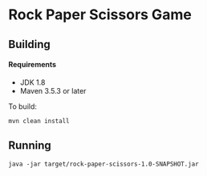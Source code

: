 # Rock Paper Scissors Game

## Building

#### Requirements

- JDK 1.8
- Maven 3.5.3 or later 
 
To build:
```
mvn clean install
```

## Running
```
java -jar target/rock-paper-scissors-1.0-SNAPSHOT.jar
```
